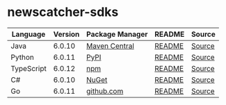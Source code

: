 # newscatcher-sdks

|Language|Version|Package Manager|README|Source|
|-|-|-|-|-|
|Java|6.0.10|[Maven Central](https://central.sonatype.com/artifact/com.konfigthis.newscatcherapi/newscatcherapi-java-sdk/6.0.10)|[README](https://github.com/konfig-dev/newscatcher-sdks/tree/HEAD/java#readme)|[Source](https://github.com/konfig-dev/newscatcher-sdks/tree/HEAD/java)|
|Python|6.0.11|[PyPI](https://pypi.org/project/newscatcherapi-python-sdk/6.0.11)|[README](https://github.com/konfig-dev/newscatcher-sdks/tree/HEAD/python#readme)|[Source](https://github.com/konfig-dev/newscatcher-sdks/tree/HEAD/python)|
|TypeScript|6.0.12|[npm](https://www.npmjs.com/package/newscatcherapi-typescript-sdk/v/6.0.12)|[README](https://github.com/konfig-dev/newscatcher-sdks/tree/HEAD/typescript#readme)|[Source](https://github.com/konfig-dev/newscatcher-sdks/tree/HEAD/typescript)|
|C#|6.0.10|[NuGet](https://nuget.org/packages/Newscatcherapi.Net/6.0.10)|[README](https://github.com/konfig-dev/newscatcher-sdks/tree/HEAD/csharp#readme)|[Source](https://github.com/konfig-dev/newscatcher-sdks/tree/HEAD/csharp)|
|Go|6.0.11|[github.com](https://github.com/konfig-dev/newscatcher-go-sdk)|[README](https://github.com/konfig-dev/newscatcher-go-sdk/tree/HEAD#readme)|[Source](https://github.com/konfig-dev/newscatcher-go-sdk/tree/HEAD)|